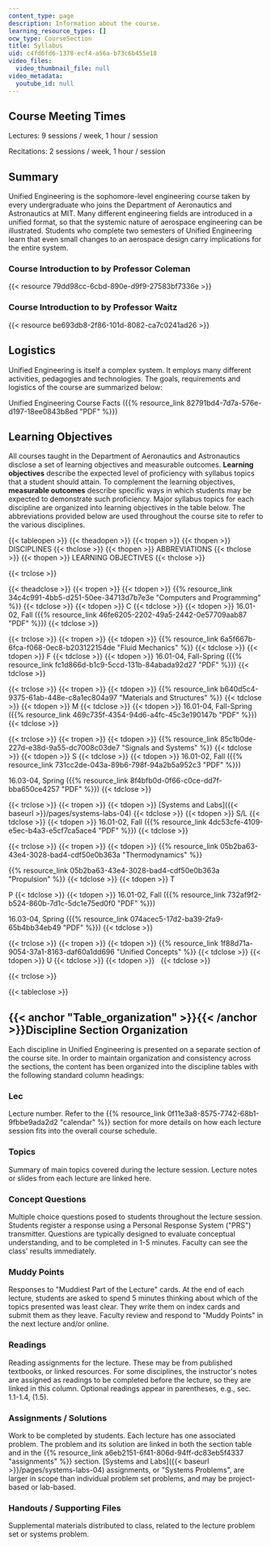 ```yaml
---
content_type: page
description: Information about the course.
learning_resource_types: []
ocw_type: CourseSection
title: Syllabus
uid: c4fd6fd6-1378-ecf4-a56a-b73c6b455e18
video_files:
  video_thumbnail_file: null
video_metadata:
  youtube_id: null
---
```


Course Meeting Times
--------------------

Lectures: 9 sessions / week, 1 hour / session

Recitations: 2 sessions / week, 1 hour / session

Summary
-------

Unified Engineering is the sophomore-level engineering course taken by every undergraduate who joins the Department of Aeronautics and Astronautics at MIT. Many different engineering fields are introduced in a unified format, so that the systemic nature of aerospace engineering can be illustrated. Students who complete two semesters of Unified Engineering learn that even small changes to an aerospace design carry implications for the entire system.

### Course Introduction to by Professor Coleman

{{< resource 79dd98cc-6cbd-890e-d9f9-27583bf7336e >}}

### Course Introduction to by Professor Waitz

{{< resource be693db8-2f86-101d-8082-ca7c0241ad26 >}}

Logistics
---------

Unified Engineering is itself a complex system. It employs many different activities, pedagogies and technologies. The goals, requirements and logistics of the course are summarized below:

Unified Engineering Course Facts ({{% resource_link 82791bd4-7d7a-576e-d197-18ee0843b8ed "PDF" %}})

Learning Objectives
-------------------

All courses taught in the Department of Aeronautics and Astronautics disclose a set of learning objectives and measurable outcomes. **Learning objectives** describe the expected level of proficiency with syllabus topics that a student should attain. To complement the learning objectives, **measurable outcomes** describe specific ways in which students may be expected to demonstrate such proficiency. Major syllabus topics for each discipline are organized into learning objectives in the table below. The abbreviations provided below are used throughout the course site to refer to the various disciplines.

{{< tableopen >}}
{{< theadopen >}}
{{< tropen >}}
{{< thopen >}}
DISCIPLINES
{{< thclose >}}
{{< thopen >}}
ABBREVIATIONS
{{< thclose >}}
{{< thopen >}}
LEARNING OBJECTIVES
{{< thclose >}}

{{< trclose >}}

{{< theadclose >}}
{{< tropen >}}
{{< tdopen >}}
{{% resource_link 34c4c991-4bb5-d251-50ee-34713d7b7e3e "Computers and Programming" %}}
{{< tdclose >}}
{{< tdopen >}}
C
{{< tdclose >}}
{{< tdopen >}}
16.01-02, Fall ({{% resource_link 46fe6205-2202-49a5-2442-0e57709aab87 "PDF" %}})
{{< tdclose >}}

{{< trclose >}}
{{< tropen >}}
{{< tdopen >}}
{{% resource_link 6a5f667b-6fca-f068-0ec8-b203122154de "Fluid Mechanics" %}}
{{< tdclose >}}
{{< tdopen >}}
F
{{< tdclose >}}
{{< tdopen >}}
16.01-04, Fall-Spring ({{% resource_link fc1d866d-b1c9-5ccd-131b-84abada92d27 "PDF" %}})
{{< tdclose >}}

{{< trclose >}}
{{< tropen >}}
{{< tdopen >}}
{{% resource_link b640d5c4-9375-61ab-448e-c8a1ec804a97 "Materials and Structures" %}}
{{< tdclose >}}
{{< tdopen >}}
M
{{< tdclose >}}
{{< tdopen >}}
16.01-04, Fall-Spring ({{% resource_link 469c735f-4354-94d6-a4fc-45c3e190147b "PDF" %}})
{{< tdclose >}}

{{< trclose >}}
{{< tropen >}}
{{< tdopen >}}
{{% resource_link 85c1b0de-227d-e38d-9a55-dc7008c03de7 "Signals and Systems" %}}
{{< tdclose >}}
{{< tdopen >}}
S
{{< tdclose >}}
{{< tdopen >}}
16.01-02, Fall ({{% resource_link 731cc2de-043a-89b6-798f-94a2b5a952c3 "PDF" %}})  
  
16.03-04, Spring ({{% resource_link 8f4bfb0d-0f66-c0ce-dd7f-bba650ce4257 "PDF" %}})
{{< tdclose >}}

{{< trclose >}}
{{< tropen >}}
{{< tdopen >}}
[Systems and Labs]({{< baseurl >}}/pages/systems-labs-04)
{{< tdclose >}}
{{< tdopen >}}
S/L
{{< tdclose >}}
{{< tdopen >}}
16.01-02, Fall ({{% resource_link 4dc53cfe-4109-e5ec-b4a3-e5cf7ca5ace4 "PDF" %}})
{{< tdclose >}}

{{< trclose >}}
{{< tropen >}}
{{< tdopen >}}
{{% resource_link 05b2ba63-43e4-3028-bad4-cdf50e0b363a "Thermodynamics" %}}  
  
{{% resource_link 05b2ba63-43e4-3028-bad4-cdf50e0b363a "Propulsion" %}}
{{< tdclose >}}
{{< tdopen >}}
T  
  
P
{{< tdclose >}}
{{< tdopen >}}
16.01-02, Fall ({{% resource_link 732af9f2-b524-860b-7d1c-5dc1e75ed0f0 "PDF" %}})  
  
16.03-04, Spring ({{% resource_link 074acec5-17d2-ba39-2fa9-65b4bb34eb49 "PDF" %}})
{{< tdclose >}}

{{< trclose >}}
{{< tropen >}}
{{< tdopen >}}
{{% resource_link 1f88d71a-9054-37a1-8163-daf60a1dd696 "Unified Concepts" %}}
{{< tdclose >}}
{{< tdopen >}}
U
{{< tdclose >}}
{{< tdopen >}}
 
{{< tdclose >}}

{{< trclose >}}

{{< tableclose >}}

{{< anchor "Table_organization" >}}{{< /anchor >}}Discipline Section Organization
---------------------------------------------------------------------------------

Each discipline in Unified Engineering is presented on a separate section of the course site. In order to maintain organization and consistency across the sections, the content has been organized into the discipline tables with the following standard column headings:

### Lec #

Lecture number. Refer to the {{% resource_link 0f11e3a8-8575-7742-68b1-9fbbe9ada2d2 "calendar" %}} section for more details on how each lecture session fits into the overall course schedule.

### Topics

Summary of main topics covered during the lecture session. Lecture notes or slides from each lecture are linked here.

### Concept Questions

Multiple choice questions posed to students throughout the lecture session. Students register a response using a Personal Response System ("PRS") transmitter. Questions are typically designed to evaluate conceptual understanding, and to be completed in 1-5 minutes. Faculty can see the class' results immediately.

### Muddy Points

Responses to "Muddiest Part of the Lecture" cards. At the end of each lecture, students are asked to spend 5 minutes thinking about which of the topics presented was least clear. They write them on index cards and submit them as they leave. Faculty review and respond to "Muddy Points" in the next lecture and/or online.

### Readings

Reading assignments for the lecture. These may be from published textbooks, or linked resources. For some disciplines, the instructor's notes are assigned as readings to be completed before the lecture, so they are linked in this column. Optional readings appear in parentheses, e.g., sec. 1.1-1.4, (1.5).

### Assignments / Solutions

Work to be completed by students. Each lecture has one associated problem. The problem and its solution are linked in both the section table and in the {{% resource_link a6eb2151-6f41-806d-94ff-dc83eb5f4337 "assignments" %}} section. [Systems and Labs]({{< baseurl >}}/pages/systems-labs-04) assignments, or "Systems Problems", are larger in scope than individual problem set problems, and may be project-based or lab-based.

### Handouts / Supporting Files

Supplemental materials distributed to class, related to the lecture problem set or systems problem.